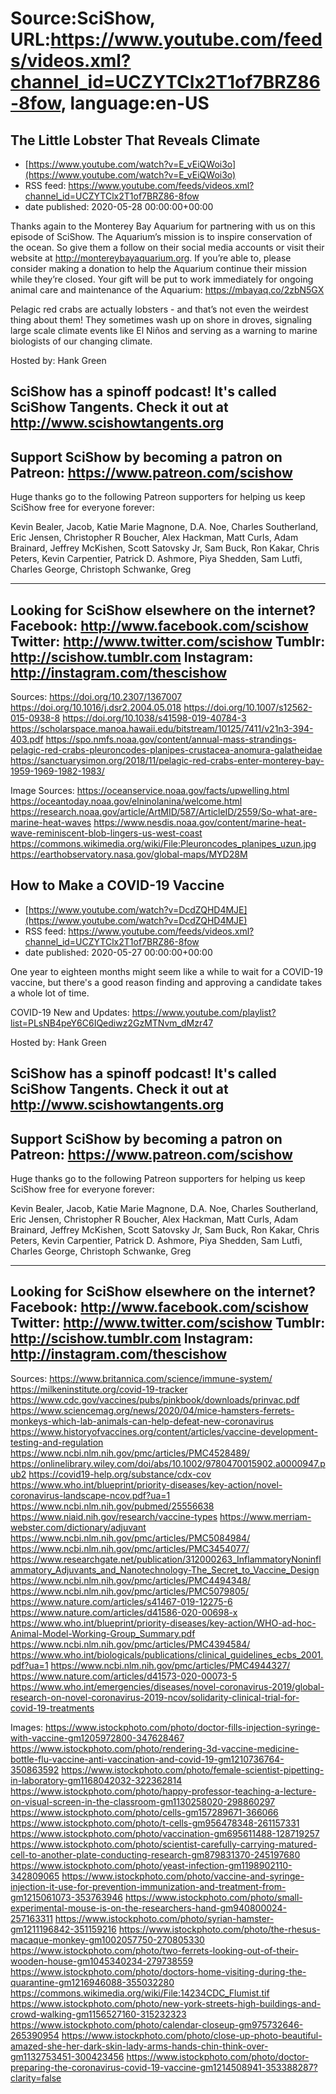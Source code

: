 # Source:SciShow, URL:https://www.youtube.com/feeds/videos.xml?channel_id=UCZYTClx2T1of7BRZ86-8fow, language:en-US

## The Little Lobster That Reveals Climate
 - [https://www.youtube.com/watch?v=E_vEiQWoi3o](https://www.youtube.com/watch?v=E_vEiQWoi3o)
 - RSS feed: https://www.youtube.com/feeds/videos.xml?channel_id=UCZYTClx2T1of7BRZ86-8fow
 - date published: 2020-05-28 00:00:00+00:00

Thanks again to the Monterey Bay Aquarium for partnering with us on this episode of SciShow. The Aquarium’s mission is to inspire conservation of the ocean. So give them a follow on their social media accounts or visit their website at http://montereybayaquarium.org. If you’re able to, please consider making a donation to help the Aquarium continue their mission while they’re closed. Your gift will be put to work immediately for ongoing animal care and maintenance of the Aquarium: https://mbayaq.co/2zbN5GX

Pelagic red crabs are actually lobsters - and that’s not even the weirdest thing about them! They sometimes wash up on shore in droves, signaling large scale climate events like El Niños and serving as a warning to marine biologists of our changing climate.

Hosted by: Hank Green

SciShow has a spinoff podcast! It's called SciShow Tangents. Check it out at http://www.scishowtangents.org
----------
Support SciShow by becoming a patron on Patreon: https://www.patreon.com/scishow
----------
Huge thanks go to the following Patreon supporters for helping us keep SciShow free for everyone forever:

Kevin Bealer, Jacob, Katie Marie Magnone, D.A. Noe, Charles Southerland, Eric Jensen, Christopher R Boucher, Alex Hackman, Matt Curls, Adam Brainard, Jeffrey McKishen, Scott Satovsky Jr, Sam Buck, Ron Kakar, Chris Peters, Kevin Carpentier, Patrick D. Ashmore, Piya Shedden, Sam Lutfi, Charles George, Christoph Schwanke, Greg

----------
Looking for SciShow elsewhere on the internet?
Facebook: http://www.facebook.com/scishow
Twitter: http://www.twitter.com/scishow
Tumblr: http://scishow.tumblr.com
Instagram: http://instagram.com/thescishow
----------
Sources:
https://doi.org/10.2307/1367007 
https://doi.org/10.1016/j.dsr2.2004.05.018 
https://doi.org/10.1007/s12562-015-0938-8 
https://doi.org/10.1038/s41598-019-40784-3
https://scholarspace.manoa.hawaii.edu/bitstream/10125/7411/v21n3-394-403.pdf
https://spo.nmfs.noaa.gov/content/annual-mass-strandings-pelagic-red-crabs-pleuroncodes-planipes-crustacea-anomura-galatheidae
https://sanctuarysimon.org/2018/11/pelagic-red-crabs-enter-monterey-bay-1959-1969-1982-1983/

Image Sources:
https://oceanservice.noaa.gov/facts/upwelling.html
https://oceantoday.noaa.gov/elninolanina/welcome.html
https://research.noaa.gov/article/ArtMID/587/ArticleID/2559/So-what-are-marine-heat-waves
https://www.nesdis.noaa.gov/content/marine-heat-wave-reminiscent-blob-lingers-us-west-coast
https://commons.wikimedia.org/wiki/File:Pleuroncodes_planipes_uzun.jpg
https://earthobservatory.nasa.gov/global-maps/MYD28M

## How to Make a COVID-19 Vaccine
 - [https://www.youtube.com/watch?v=DcdZQHD4MJE](https://www.youtube.com/watch?v=DcdZQHD4MJE)
 - RSS feed: https://www.youtube.com/feeds/videos.xml?channel_id=UCZYTClx2T1of7BRZ86-8fow
 - date published: 2020-05-27 00:00:00+00:00

One year to eighteen months might seem like a while to wait for a COVID-19 vaccine, but there's a good reason finding and approving a candidate takes a whole lot of time.

COVID-19 New and Updates: https://www.youtube.com/playlist?list=PLsNB4peY6C6IQediwz2GzMTNvm_dMzr47

Hosted by: Hank Green

SciShow has a spinoff podcast! It's called SciShow Tangents. Check it out at http://www.scishowtangents.org
----------
Support SciShow by becoming a patron on Patreon: https://www.patreon.com/scishow
----------
Huge thanks go to the following Patreon supporters for helping us keep SciShow free for everyone forever:

Kevin Bealer, Jacob, Katie Marie Magnone, D.A. Noe, Charles Southerland, Eric Jensen, Christopher R Boucher, Alex Hackman, Matt Curls, Adam Brainard, Jeffrey McKishen, Scott Satovsky Jr, Sam Buck, Ron Kakar, Chris Peters, Kevin Carpentier, Patrick D. Ashmore, Piya Shedden, Sam Lutfi, Charles George, Christoph Schwanke, Greg

----------
Looking for SciShow elsewhere on the internet?
Facebook: http://www.facebook.com/scishow
Twitter: http://www.twitter.com/scishow
Tumblr: http://scishow.tumblr.com
Instagram: http://instagram.com/thescishow
----------
Sources:
https://www.britannica.com/science/immune-system/
https://milkeninstitute.org/covid-19-tracker
https://www.cdc.gov/vaccines/pubs/pinkbook/downloads/prinvac.pdf
https://www.sciencemag.org/news/2020/04/mice-hamsters-ferrets-monkeys-which-lab-animals-can-help-defeat-new-coronavirus
https://www.historyofvaccines.org/content/articles/vaccine-development-testing-and-regulation
https://www.ncbi.nlm.nih.gov/pmc/articles/PMC4528489/
https://onlinelibrary.wiley.com/doi/abs/10.1002/9780470015902.a0000947.pub2
https://covid19-help.org/substance/cdx-cov
https://www.who.int/blueprint/priority-diseases/key-action/novel-coronavirus-landscape-ncov.pdf?ua=1
https://www.ncbi.nlm.nih.gov/pubmed/25556638
https://www.niaid.nih.gov/research/vaccine-types
https://www.merriam-webster.com/dictionary/adjuvant
https://www.ncbi.nlm.nih.gov/pmc/articles/PMC5084984/
https://www.ncbi.nlm.nih.gov/pmc/articles/PMC3454077/
https://www.researchgate.net/publication/312000263_InflammatoryNoninflammatory_Adjuvants_and_Nanotechnology-The_Secret_to_Vaccine_Design
https://www.ncbi.nlm.nih.gov/pmc/articles/PMC4494348/
https://www.ncbi.nlm.nih.gov/pmc/articles/PMC5079805/
https://www.nature.com/articles/s41467-019-12275-6
https://www.nature.com/articles/d41586-020-00698-x
https://www.who.int/blueprint/priority-diseases/key-action/WHO-ad-hoc-Animal-Model-Working-Group_Summary.pdf
https://www.ncbi.nlm.nih.gov/pmc/articles/PMC4394584/
https://www.who.int/biologicals/publications/clinical_guidelines_ecbs_2001.pdf?ua=1
https://www.ncbi.nlm.nih.gov/pmc/articles/PMC4944327/
https://www.nature.com/articles/d41573-020-00073-5
https://www.who.int/emergencies/diseases/novel-coronavirus-2019/global-research-on-novel-coronavirus-2019-ncov/solidarity-clinical-trial-for-covid-19-treatments

Images:
https://www.istockphoto.com/photo/doctor-fills-injection-syringe-with-vaccine-gm1205972800-347628467
https://www.istockphoto.com/photo/rendering-3d-vaccine-medicine-bottle-flu-vaccine-anti-vaccination-and-covid-19-gm1210736764-350863592
https://www.istockphoto.com/photo/female-scientist-pipetting-in-laboratory-gm1168042032-322362814
https://www.istockphoto.com/photo/happy-professor-teaching-a-lecture-on-visual-screen-in-the-classroom-gm1130258020-298860297
https://www.istockphoto.com/photo/cells-gm157289671-366066
https://www.istockphoto.com/photo/t-cells-gm956478348-261157331
https://www.istockphoto.com/photo/vaccination-gm695611488-128719257
https://www.istockphoto.com/photo/scientist-carefully-carrying-matured-cell-to-another-plate-conducting-research-gm879831370-245197680
https://www.istockphoto.com/photo/yeast-infection-gm1198902110-342809065
https://www.istockphoto.com/photo/vaccine-and-syringe-injection-it-use-for-prevention-immunization-and-treatment-from-gm1215061073-353763946
https://www.istockphoto.com/photo/small-experimental-mouse-is-on-the-researchers-hand-gm940800024-257163311
https://www.istockphoto.com/photo/syrian-hamster-gm1211196842-351159216
https://www.istockphoto.com/photo/the-rhesus-macaque-monkey-gm1002057750-270805330
https://www.istockphoto.com/photo/two-ferrets-looking-out-of-their-wooden-house-gm1045340234-279738559
https://www.istockphoto.com/photo/doctors-home-visiting-during-the-quarantine-gm1216946088-355032280
https://commons.wikimedia.org/wiki/File:14234CDC_Flumist.tif
https://www.istockphoto.com/photo/new-york-streets-high-buildings-and-crowd-walking-gm1156527160-315232323
https://www.istockphoto.com/photo/calendar-closeup-gm975732646-265390954
https://www.istockphoto.com/photo/close-up-photo-beautiful-amazed-she-her-dark-skin-lady-arms-hands-chin-think-over-gm1132753451-300423456
https://www.istockphoto.com/photo/doctor-preparing-the-coronavirus-covid-19-vaccine-gm1214508941-353388287?clarity=false

